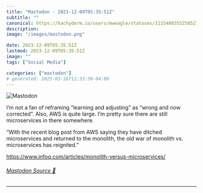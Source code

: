 ```yaml
---
title: "Mastodon - 2023-12-09T05:35:51Z"
subtitle: ""
canonical: https://hachyderm.io/users/mweagle/statuses/111548835525852794
description:
image: "/images/mastodon.png"

date: 2023-12-09T05:35:51Z
lastmod: 2023-12-09T05:35:51Z
image: ""
tags: ["Social Media"]

categories: ["mastodon"]
# generated: 2025-03-16T12:33:30-04:00
---
```

![Mastodon](/images/mastodon.png)

<p>I’m not a fan of reframing “learning and adjusting” as “wrong and now corrected”. Also, AWS is quite large. I’m pretty sure there are still microservices in there somewhere. </p><p>“With the recent blog post from AWS saying they have ditched microservices and returned to the monolith, the old war of monolith vs. microservices has reignited.”</p><p><a href="https://www.infoq.com/articles/monolith-versus-microservices/" target="_blank" rel="nofollow noopener noreferrer" translate="no"><span class="invisible">https://www.</span><span class="ellipsis">infoq.com/articles/monolith-ve</span><span class="invisible">rsus-microservices/</span></a></p>


###### [Mastodon Source 🐘](https://hachyderm.io/@mweagle/111548835525852794)

___
